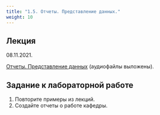 ```yaml
---
title: "1.5. Отчеты. Представление данных."
weight: 10
---
```


## Лекция

08.11.2021.

<a target="_blank" rel="noopener noreferrer" href="../slides/reportUI.html">Отчеты. Представление данных</a> (аудиофайлы выложены).


## Задание к лабораторной работе

1. Повторите примеры из лекций.
2. Создайте отчеты о работе кафедры.